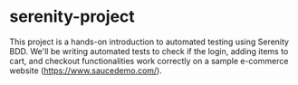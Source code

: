 # serenity-project
This project is a hands-on introduction to automated testing using Serenity BDD. We'll be writing automated tests to check if the login, adding items to cart, and checkout functionalities work correctly on a sample e-commerce website (https://www.saucedemo.com/).
